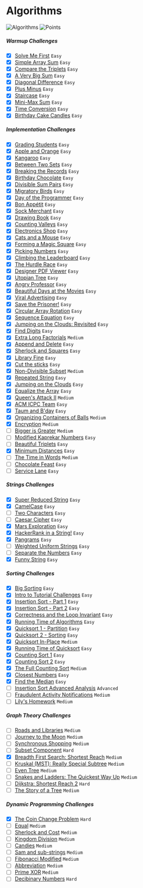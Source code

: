 # Algorithms
![Algorithms](https://img.shields.io/badge/Challanges-77_Complete-orange.svg) ![Points](https://img.shields.io/badge/Points-1536-blue.svg)

##### Warmup Challenges
- [x] [Solve Me First](https://www.hackerrank.com/challenges/solve-me-first) `Easy`
- [x] [Simple Array Sum](https://www.hackerrank.com/challenges/simple-array-sum) `Easy`
- [x] [Compare the Triplets](https://www.hackerrank.com/challenges/compare-the-triplets) `Easy`
- [x] [A Very Big Sum](https://www.hackerrank.com/challenges/a-very-big-sum) `Easy`
- [x] [Diagonal Difference](https://www.hackerrank.com/challenges/diagonal-difference) `Easy`
- [x] [Plus Minus](https://www.hackerrank.com/challenges/plus-minus) `Easy`
- [x] [Staircase](https://www.hackerrank.com/challenges/staircase) `Easy`
- [x] [Mini-Max Sum](https://www.hackerrank.com/challenges/mini-max-sum) `Easy`
- [x] [Time Conversion](https://www.hackerrank.com/challenges/time-conversion) `Easy`
- [x] [Birthday Cake Candles](https://www.hackerrank.com/challenges/birthday-cake-candles) `Easy`

##### Implementation Challenges
- [x] [Grading Students](https://www.hackerrank.com/challenges/grading) `Easy`
- [x] [Apple and Orange](https://www.hackerrank.com/challenges/apple-and-orange) `Easy`
- [x] [Kangaroo](https://www.hackerrank.com/challenges/kangaroo) `Easy`
- [x] [Between Two Sets](https://www.hackerrank.com/challenges/between-two-sets) `Easy`
- [x] [Breaking the Records](https://www.hackerrank.com/challenges/breaking-best-and-worst-records) `Easy`
- [x] [Birthday Chocolate](https://www.hackerrank.com/challenges/the-birthday-bar) `Easy`
- [x] [Divisible Sum Pairs](https://www.hackerrank.com/challenges/divisible-sum-pairs) `Easy`
- [x] [Migratory Birds](https://www.hackerrank.com/challenges/migratory-birds) `Easy`
- [x] [Day of the Programmer](https://www.hackerrank.com/challenges/day-of-the-programmer) `Easy`
- [x] [Bon Appétit](https://www.hackerrank.com/challenges/bon-appetit) `Easy`
- [x] [Sock Merchant](https://www.hackerrank.com/challenges/sock-merchant) `Easy`
- [x] [Drawing Book](https://www.hackerrank.com/challenges/drawing-book) `Easy`
- [x] [Counting Valleys](https://www.hackerrank.com/challenges/counting-valleys) `Easy`
- [x] [Electronics Shop](https://www.hackerrank.com/challenges/electronics-shop) `Easy`
- [x] [Cats and a Mouse](https://www.hackerrank.com/challenges/cats-and-a-mouse) `Easy`
- [x] [Forming a Magic Square](https://www.hackerrank.com/challenges/magic-square-forming) `Easy`
- [x] [Picking Numbers](https://www.hackerrank.com/challenges/picking-numbers) `Easy`
- [x] [Climbing the Leaderboard](https://www.hackerrank.com/challenges/climbing-the-leaderboard) `Easy`
- [x] [The Hurdle Race](https://www.hackerrank.com/challenges/the-hurdle-race) `Easy`
- [x] [Designer PDF Viewer](https://www.hackerrank.com/challenges/designer-pdf-viewer) `Easy`
- [x] [Utopian Tree](https://www.hackerrank.com/challenges/utopian-tree) `Easy`
- [x] [Angry Professor](https://www.hackerrank.com/challenges/angry-professor) `Easy`
- [x] [Beautiful Days at the Movies](https://www.hackerrank.com/challenges/beautiful-days-at-the-movies) `Easy`
- [x] [Viral Advertising](https://www.hackerrank.com/challenges/strange-advertising) `Easy`
- [x] [Save the Prisoner!](https://www.hackerrank.com/challenges/save-the-prisoner) `Easy`
- [x] [Circular Array Rotation](https://www.hackerrank.com/challenges/circular-array-rotation) `Easy`
- [x] [Sequence Equation](https://www.hackerrank.com/challenges/permutation-equation) `Easy`
- [x] [Jumping on the Clouds: Revisited](https://www.hackerrank.com/challenges/jumping-on-the-clouds-revisited) `Easy`
- [x] [Find Digits](https://www.hackerrank.com/challenges/find-digits) `Easy`
- [x] [Extra Long Factorials](https://www.hackerrank.com/challenges/extra-long-factorials) `Medium`
- [x] [Append and Delete](https://www.hackerrank.com/challenges/append-and-delete) `Easy`
- [x] [Sherlock and Squares](https://www.hackerrank.com/challenges/sherlock-and-squares) `Easy`
- [x] [Library Fine](https://www.hackerrank.com/challenges/library-fine) `Easy`
- [x] [Cut the sticks](https://www.hackerrank.com/challenges/cut-the-sticks) `Easy`
- [x] [Non-Divisible Subset](https://www.hackerrank.com/challenges/non-divisible-subset) `Medium`
- [x] [Repeated String](https://www.hackerrank.com/challenges/repeated-string) `Easy`
- [x] [Jumping on the Clouds](https://www.hackerrank.com/challenges/jumping-on-the-clouds) `Easy`
- [x] [Equalize the Array](https://www.hackerrank.com/challenges/equality-in-a-array) `Easy`
- [x] [Queen's Attack II](https://www.hackerrank.com/challenges/queens-attack-2) `Medium`
- [x] [ACM ICPC Team](https://www.hackerrank.com/challenges/acm-icpc-team) `Easy`
- [x] [Taum and B'day](https://www.hackerrank.com/challenges/taum-and-bday) `Easy`
- [x] [Organizing Containers of Balls](https://www.hackerrank.com/challenges/organizing-containers-of-balls) `Medium`
- [x] [Encryption](https://www.hackerrank.com/challenges/encryption) `Medium`
- [ ] [Bigger is Greater](https://www.hackerrank.com/challenges/bigger-is-greater) `Medium`
- [ ] [Modified Kaprekar Numbers](https://www.hackerrank.com/challenges/kaprekar-numbers) `Easy`
- [ ] [Beautiful Triplets](https://www.hackerrank.com/challenges/beautiful-triplets) `Easy`
- [x] [Minimum Distances](https://www.hackerrank.com/challenges/minimum-distances) `Easy`
- [ ] [The Time in Words](https://www.hackerrank.com/challenges/the-time-in-words) `Medium`
- [ ] [Chocolate Feast](https://www.hackerrank.com/challenges/chocolate-feast) `Easy`
- [ ] [Service Lane](https://www.hackerrank.com/challenges/service-lane) `Easy`

##### Strings Challenges
- [x] [Super Reduced String](https://www.hackerrank.com/challenges/reduced-string) `Easy`
- [x] [CamelCase](https://www.hackerrank.com/challenges/camelcase) `Easy`
- [ ] [Two Characters](https://www.hackerrank.com/challenges/two-characters) `Easy`
- [ ] [Caesar Cipher](https://www.hackerrank.com/challenges/caesar-cipher-1) `Easy`
- [x] [Mars Exploration](https://www.hackerrank.com/challenges/mars-exploration) `Easy`
- [x] [HackerRank in a String!](https://www.hackerrank.com/challenges/hackerrank-in-a-string) `Easy`
- [x] [Pangrams](https://www.hackerrank.com/challenges/pangrams) `Easy`
- [ ] [Weighted Uniform Strings](https://www.hackerrank.com/challenges/weighted-uniform-string) `Easy`
- [ ] [Separate the Numbers](https://www.hackerrank.com/challenges/separate-the-numbers) `Easy`
- [x] [Funny String](https://www.hackerrank.com/challenges/funny-string) `Easy`

##### Sorting Challenges
- [x] [Big Sorting](https://www.hackerrank.com/challenges/big-sorting) `Easy`
- [x] [Intro to Tutorial Challenges](https://www.hackerrank.com/challenges/tutorial-intro) `Easy`
- [x] [Insertion Sort - Part 1](https://www.hackerrank.com/challenges/insertionsort1) `Easy`
- [x] [Insertion Sort - Part 2](https://www.hackerrank.com/challenges/insertionsort2) `Easy`
- [x] [Correctness and the Loop Invariant](https://www.hackerrank.com/challenges/correctness-invariant) `Easy`
- [x] [Running Time of Algorithms](https://www.hackerrank.com/challenges/runningtime) `Easy`
- [x] [Quicksort 1 - Partition](https://www.hackerrank.com/challenges/quicksort1) `Easy`
- [x] [Quicksort 2 - Sorting](https://www.hackerrank.com/challenges/quicksort2) `Easy`
- [x] [Quicksort In-Place](https://www.hackerrank.com/challenges/quicksort3) `Medium`
- [x] [Running Time of Quicksort](https://www.hackerrank.com/challenges/quicksort4) `Easy`
- [x] [Counting Sort 1](https://www.hackerrank.com/challenges/countingsort1) `Easy`
- [x] [Counting Sort 2](https://www.hackerrank.com/challenges/countingsort2) `Easy`
- [x] [The Full Counting Sort](https://www.hackerrank.com/challenges/countingsort4) `Medium`
- [x] [Closest Numbers](https://www.hackerrank.com/challenges/closest-numbers) `Easy`
- [x] [Find the Median](https://www.hackerrank.com/challenges/find-the-median) `Easy`
- [ ] [Insertion Sort Advanced Analysis](https://www.hackerrank.com/challenges/insertion-sort) `Advanced`
- [ ] [Fraudulent Activity Notifications](https://www.hackerrank.com/challenges/fraudulent-activity-notifications) `Medium`
- [ ] [Lily's Homework](https://www.hackerrank.com/challenges/lilys-homework) `Medium`

##### Graph Theory Challenges
- [ ] [Roads and Libraries](https://www.hackerrank.com/challenges/torque-and-development) `Medium`
- [ ] [Journey to the Moon](https://www.hackerrank.com/challenges/journey-to-the-moon) `Medium`
- [ ] [Synchronous Shopping](https://www.hackerrank.com/challenges/synchronous-shopping) `Medium`
- [ ] [Subset Component](https://www.hackerrank.com/challenges/subset-component) `Hard`
- [x] [Breadth First Search: Shortest Reach](https://www.hackerrank.com/challenges/bfsshortreach) `Medium`
- [ ] [Kruskal (MST): Really Special Subtree](https://www.hackerrank.com/challenges/kruskalmstrsub) `Medium`
- [ ] [Even Tree](https://www.hackerrank.com/challenges/even-tree) `Medium`
- [ ] [Snakes and Ladders: The Quickest Way Up](https://www.hackerrank.com/challenges/the-quickest-way-up) `Medium`
- [ ] [Dijkstra: Shortest Reach 2](https://www.hackerrank.com/challenges/dijkstrashortreach) `Hard`
- [ ] [The Story of a Tree](https://www.hackerrank.com/challenges/the-story-of-a-tree) `Medium`

##### Dynamic Programming Challenges
- [x] [The Coin Change Problem](https://www.hackerrank.com/challenges/coin-change) `Hard`
- [ ] [Equal](https://www.hackerrank.com/challenges/equal) `Medium`
- [ ] [Sherlock and Cost](https://www.hackerrank.com/challenges/sherlock-and-cost) `Medium`
- [ ] [Kingdom Division](https://www.hackerrank.com/challenges/kingdom-division) `Medium`
- [ ] [Candies](https://www.hackerrank.com/challenges/candies) `Medium`
- [ ] [Sam and sub-strings](https://www.hackerrank.com/challenges/sam-and-substrings) `Medium`
- [ ] [Fibonacci Modified](https://www.hackerrank.com/challenges/fibonacci-modified) `Medium`
- [ ] [Abbreviation](https://www.hackerrank.com/challenges/abbr) `Medium`
- [ ] [Prime XOR](https://www.hackerrank.com/challenges/prime-xor) `Medium`
- [ ] [Decibinary Numbers](https://www.hackerrank.com/challenges/decibinary-numbers) `Hard`

